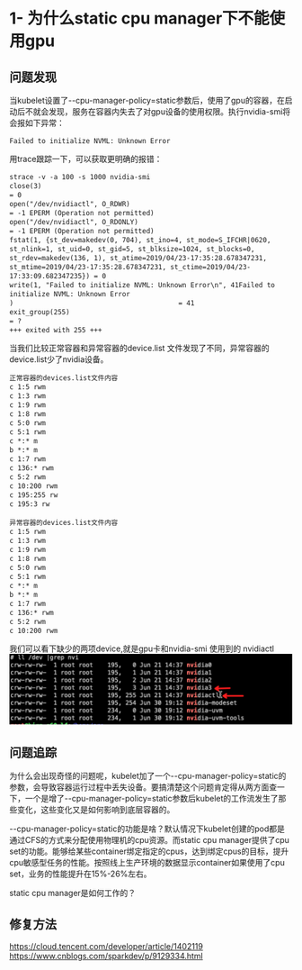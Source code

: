 # 1- 为什么static cpu manager下不能使用gpu

## 问题发现
当kubelet设置了--cpu-manager-policy=static参数后，使用了gpu的容器，在启动后不就会发现，服务在容器内失去了对gpu设备的使用权限。执行nvidia-smi将会报如下异常：
```
Failed to initialize NVML: Unknown Error
```
用trace跟踪一下，可以获取更明确的报错：
```
strace -v -a 100 -s 1000 nvidia-smi
close(3)                                                                                           = 0
open("/dev/nvidiactl", O_RDWR)                                                                     = -1 EPERM (Operation not permitted)
open("/dev/nvidiactl", O_RDONLY)                                                                   = -1 EPERM (Operation not permitted)
fstat(1, {st_dev=makedev(0, 704), st_ino=4, st_mode=S_IFCHR|0620, st_nlink=1, st_uid=0, st_gid=5, st_blksize=1024, st_blocks=0, st_rdev=makedev(136, 1), st_atime=2019/04/23-17:35:28.678347231, st_mtime=2019/04/23-17:35:28.678347231, st_ctime=2019/04/23-17:33:09.682347235}) = 0
write(1, "Failed to initialize NVML: Unknown Error\n", 41Failed to initialize NVML: Unknown Error
)                                         = 41
exit_group(255)                                                                                     = ?
+++ exited with 255 +++

```

当我们比较正常容器和异常容器的device.list 文件发现了不同，异常容器的device.list少了nvidia设备。

```
正常容器的devices.list文件内容
c 1:5 rwm
c 1:3 rwm
c 1:9 rwm
c 1:8 rwm
c 5:0 rwm
c 5:1 rwm
c *:* m
b *:* m
c 1:7 rwm
c 136:* rwm
c 5:2 rwm
c 10:200 rwm
c 195:255 rw
c 195:3 rw

异常容器的devices.list文件内容
c 1:5 rwm
c 1:3 rwm
c 1:9 rwm
c 1:8 rwm
c 5:0 rwm
c 5:1 rwm
c *:* m
b *:* m
c 1:7 rwm
c 136:* rwm
c 5:2 rwm
c 10:200 rwm
```
我们可以看下缺少的两项device,就是gpu卡和nvidia-smi 使用到的 nvidiactl
![](image/1.drawio.svg)

## 问题追踪
为什么会出现奇怪的问题呢，kubelet加了一个--cpu-manager-policy=static的参数，会导致容器运行过程中丢失设备。要搞清楚这个问题肯定得从两方面查一下，一个是增了--cpu-manager-policy=static参数后kubelet的工作流发生了那些变化，这些变化又是如何影响到底层容器的。

--cpu-manager-policy=static的功能是啥？默认情况下kubelet创建的pod都是通过CFS的方式来分配使用物理机的cpu资源。而static cpu manager提供了cpu set的功能。能够给某些container绑定指定的cpus，达到绑定cpus的目标，提升cpu敏感型任务的性能。按照线上生产环境的数据显示container如果使用了cpu set，业务的性能提升在15%-26%左右。

static cpu manager是如何工作的？

## 修复方法




https://cloud.tencent.com/developer/article/1402119
https://www.cnblogs.com/sparkdev/p/9129334.html